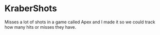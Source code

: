 ﻿# KraberShots
Misses a lot of shots in a game called Apex and I made it so we could track how many hits or misses they have.
